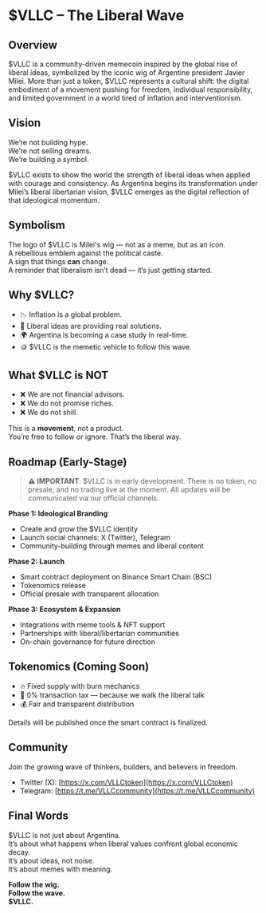 # $VLLC – The Liberal Wave

## Overview

$VLLC is a community-driven memecoin inspired by the global rise of liberal ideas, symbolized by the iconic wig of Argentine president Javier Milei. More than just a token, $VLLC represents a cultural shift: the digital embodiment of a movement pushing for freedom, individual responsibility, and limited government in a world tired of inflation and interventionism.

## Vision

We’re not building hype.  
We’re not selling dreams.  
We’re building a symbol.

$VLLC exists to show the world the strength of liberal ideas when applied with courage and consistency. As Argentina begins its transformation under Milei’s liberal libertarian vision, $VLLC emerges as the digital reflection of that ideological momentum.

## Symbolism

The logo of $VLLC is Milei's wig — not as a meme, but as an icon.  
A rebellious emblem against the political caste.  
A sign that things **can** change.  
A reminder that liberalism isn’t dead — it’s just getting started.

## Why $VLLC?

- 📉 Inflation is a global problem.  
- 🧠 Liberal ideas are providing real solutions.  
- 🌍 Argentina is becoming a case study in real-time.  
- 🪙 $VLLC is the memetic vehicle to follow this wave.

## What $VLLC is NOT

- ❌ We are not financial advisors.  
- ❌ We do not promise riches.  
- ❌ We do not shill.  

This is a **movement**, not a product.  
You’re free to follow or ignore. That’s the liberal way.

## Roadmap (Early-Stage)

> **⚠️ IMPORTANT**: $VLLC is in early development. There is no token, no presale, and no trading live at the moment. All updates will be communicated via our official channels.

**Phase 1: Ideological Branding**
- Create and grow the $VLLC identity
- Launch social channels: X (Twitter), Telegram
- Community-building through memes and liberal content

**Phase 2: Launch**
- Smart contract deployment on Binance Smart Chain (BSC)
- Tokenomics release
- Official presale with transparent allocation

**Phase 3: Ecosystem & Expansion**
- Integrations with meme tools & NFT support
- Partnerships with liberal/libertarian communities
- On-chain governance for future direction

## Tokenomics (Coming Soon)

- 🔥 Fixed supply with burn mechanics
- 💸 0% transaction tax — because we walk the liberal talk
- 💰 Fair and transparent distribution

Details will be published once the smart contract is finalized.

## Community

Join the growing wave of thinkers, builders, and believers in freedom.

- Twitter (X): [https://x.com/VLLCtoken](https://x.com/VLLCtoken)
- Telegram: [https://t.me/VLLCcommunity](https://t.me/VLLCcommunity)

## Final Words

$VLLC is not just about Argentina.  
It’s about what happens when liberal values confront global economic decay.  
It’s about ideas, not noise.  
It’s about memes with meaning.

**Follow the wig.  
Follow the wave.  
$VLLC.**

